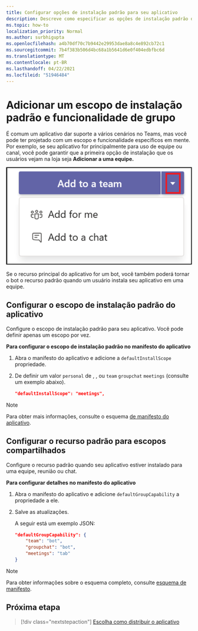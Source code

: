 ```yaml
---
title: Configurar opções de instalação padrão para seu aplicativo
description: Descreve como especificar as opções de instalação padrão do aplicativo.
ms.topic: how-to
localization_priority: Normal
ms.author: surbhigupta
ms.openlocfilehash: a4b70df70c7b9442e29953dae8a8c4e892cb72c1
ms.sourcegitcommit: 7b4f383b506d4bc68a1b5641d6e0f404edbfbc6d
ms.translationtype: MT
ms.contentlocale: pt-BR
ms.lasthandoff: 04/22/2021
ms.locfileid: "51946484"
---
```

# <a name="add-a-default-install-scope-and-group-capability"></a>Adicionar um escopo de instalação padrão e funcionalidade de grupo

É comum um aplicativo dar suporte a vários cenários no Teams, mas você pode ter projetado com um escopo e funcionalidade específicos em mente. Por exemplo, se seu aplicativo for principalmente para uso de equipe ou canal, você pode garantir que a primeira opção de instalação que os usuários vejam na loja seja **Adicionar a uma equipe.**

![Adicionar um aplicativo](../../assets/images/compose-extensions/addanapp.png)

Se o recurso principal do aplicativo for um bot, você também poderá tornar o bot o recurso padrão quando um usuário instala seu aplicativo em uma equipe. 

## <a name="configure-your-apps-default-install-scope"></a>Configurar o escopo de instalação padrão do aplicativo

Configure o escopo de instalação padrão para seu aplicativo. Você pode definir apenas um escopo por vez.

**Para configurar o escopo de instalação padrão no manifesto do aplicativo**

1. Abra o manifesto do aplicativo e adicione a `defaultInstallScope` propriedade.
2. De definir um valor `personal` de , , ou `team` `groupchat` `meetings` (consulte um exemplo abaixo).

    ```json
    "defaultInstallScope": "meetings",
    ```

> [!NOTE]
> Para obter mais informações, consulte o esquema [de manifesto do aplicativo](~/resources/schema/manifest-schema.md).

## <a name="configure-the-default-capability-for-shared-scopes"></a>Configurar o recurso padrão para escopos compartilhados

Configure o recurso padrão quando seu aplicativo estiver instalado para uma equipe, reunião ou chat.

**Para configurar detalhes no manifesto do aplicativo**

1. Abra o manifesto do aplicativo e adicione `defaultGroupCapability` a propriedade a ele.
2. Salve as atualizações.

    A seguir está um exemplo JSON:

    ```json
    "defaultGroupCapability": {
        "team": "bot",
        "groupchat": "bot",
        "meetings": "tab"
    }
    ```
> [!NOTE]
> Para obter informações sobre o esquema completo, consulte [esquema de manifesto](~/resources/schema/manifest-schema.md).

## <a name="next-step"></a>Próxima etapa

> [!div class="nextstepaction"]
> [Escolha como distribuir o aplicativo](overview.md)
